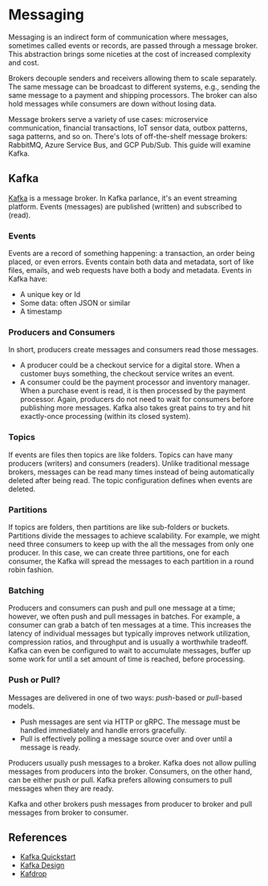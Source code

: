 # Messaging
Messaging is an indirect form of communication where messages, sometimes called events or records, are passed through a message broker. This abstraction brings some niceties at the cost of increased complexity and cost.

Brokers decouple senders and receivers allowing them to scale separately. The same message can be broadcast to different systems, e.g., sending the same message to a payment and shipping processors. The broker can also hold messages while consumers are down without losing data.

Message brokers serve a variety of use cases: microservice communication, financial transactions, IoT sensor data, outbox patterns, saga patterns, and so on. There's lots of off-the-shelf message brokers: RabbitMQ, Azure Service Bus, and GCP Pub/Sub. This guide will examine Kafka.

## Kafka
[Kafka](https://kafka.apache.org/documentation/#gettingStarted) is a message broker. In Kafka parlance, it's an event streaming platform. Events (messages) are published (written) and subscribed to (read).

### Events
Events are a record of something happening: a transaction, an order being placed, or even errors. Events contain both data and metadata, sort of like files, emails, and web requests have both a body and metadata. Events in Kafka have:
- A unique key or Id
- Some data: often JSON or similar
- A timestamp

### Producers and Consumers
In short, producers create messages and consumers read those messages.
- A producer could be a checkout service for a digital store. When a customer buys something, the checkout service writes an event. 
- A consumer could be the payment processor and inventory manager. When a purchase event is read, it is then processed by the payment processor.
Again, producers do not need to wait for consumers before publishing more messages. Kafka also takes great pains to try and hit exactly-once processing (within its closed system).

### Topics
If events are files then topics are like folders. Topics can have many producers (writers) and consumers (readers). Unlike traditional message brokers, messages can be read many times instead of being automatically deleted after being read. The topic configuration defines when events are deleted.

### Partitions
If topics are folders, then partitions are like sub-folders or buckets. Partitions divide the messages to achieve scalability. For example, we might need three consumers to keep up with the all the messages from only one producer. In this case, we can create three partitions, one for each consumer, the Kafka will spread the messages to each partition in a round robin fashion.

### Batching
Producers and consumers can push and pull one message at a time; however, we often push and pull messages in batches. For example, a consumer can grab a batch of ten messages at a time. This increases the latency of individual messages but typically improves network utilization, compression ratios, and throughput and is usually a worthwhile tradeoff. Kafka can even be configured to wait to accumulate messages, buffer up some work for until a set amount of time is reached, before processing.

### Push or Pull?
Messages are delivered in one of two ways: _push_-based or _pull_-based models.
- Push messages are sent via HTTP or gRPC. The message must be handled immediately and handle errors gracefully.
- Pull is effectively polling a message source over and over until a message is ready.

Producers usually push messages to a broker. Kafka does not allow pulling messages from producers into the broker. Consumers, on the other hand, can be either push or pull. Kafka prefers allowing consumers to pull messages when they are ready.

Kafka and other brokers push messages from producer to broker and pull messages from broker to consumer.

## References
- [Kafka Quickstart](https://kafka.apache.org/quickstart)
- [Kafka Design](https://kafka.apache.org/documentation/#majordesignelements)
- [Kafdrop](https://github.com/obsidiandynamics/kafdrop)